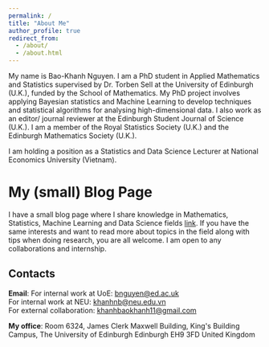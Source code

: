 ```yaml
---
permalink: /
title: "About Me"
author_profile: true
redirect_from: 
  - /about/
  - /about.html
---
```


My name is Bao-Khanh Nguyen. I am a PhD student in Applied Mathematics and Statistics supervised by Dr. Torben Sell at the University of Edinburgh (U.K.), funded by the School of Mathematics. My PhD project involves applying Bayesian statistics and Machine Learning to develop techniques and statistical algorithms for analysing high-dimensional data. I also work as an editor/ journal reviewer at the Edinburgh Student Journal of Science (U.K.).  I am a member of the Royal Statistics Society (U.K.) and the Edinburgh Mathematics Society (U.K.).

I am holding a position as a Statistics and Data Science Lecturer at National Economics University (Vietnam).  

My (small) Blog Page
======
I have a small blog page where I share knowledge in Mathematics, Statistics, Machine Learning and Data Science fields [link](https://sites.google.com/view/bao-khanh-nguyen/homepage). If you have the same interests and want to read more about topics in the field along with tips when doing research, you are all welcome. I am open to any collaborations and internship.

Contacts
------
**Email**: 
For internal work at UoE: bnguyen@ed.ac.uk  
For internal work at NEU: khanhnb@neu.edu.vn  
For external collaboration: khanhbaokhanh11@gmail.com

**My office**: 
Room 6324, James Clerk Maxwell Building, 
King's Building Campus, The University of Edinburgh 
Edinburgh 
EH9 3FD
United Kingdom 

